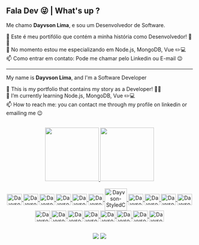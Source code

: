 ## Fala Dev 😜 | What's up ?

Me chamo <b>Dayvson Lima</b>, e sou um Desenvolvedor de Software.

🔭 Este é meu portifólio que contém a minha história como Desenvolvedor! 🚀🚀 <br>
🌱 No momento estou me especializando em Node.js, MongoDB, Vue ✏️💻 <br>
📫 Como entrar em contato: Pode me chamar pelo Linkedin ou E-mail 😉 

<hr>

My name is <b>Dayvson Lima</b>, and I'm a Software Developer

🔭 This is my portfolio that contains my story as a Developer! 🚀🚀 <br>
🌱 I’m currently learning Node.js, MongoDB, Vue ✏️💻 <br>
📫 How to reach me: you can contact me through my profile on linkedin or emailing me 😉

<br>

<div align="center">
  <a href="https://github.com/dayvsonlsantos">
  <img height="145em" src="https://github-readme-stats.vercel.app/api?username=dayvsonlAF&show_icons=true&theme=gruvbox&include_all_commits=true&count_private=true"/>
  <img height="145em" src="https://github-readme-stats.vercel.app/api/top-langs/?username=dayvsonlAF&layout=compact&langs_count=7&theme=gruvbox"/>
<!--   <img height='180em' src='https://github-readme-streak-stats.herokuapp.com?user=dayvsonlAF&theme=gruvbox&date_format=j%20M%5B%20Y%5D&fire=DD0000&ring=52DD81&dates=52DD81&stroke=ABCFDD' /> -->
</div>

<div style="display: inline_block">

<div align="center">
  </br>
  <img align="center" alt="Dayvson-HTML" width="40" height="30" src="https://devicons.railway.app/i/html5.svg">
  <img align="center" alt="Dayvson-CSS" width="40" height="30" src="https://devicons.railway.app/i/css3.svg">
  <img align="center" width="40" height="30" alt="Dayvson-Tailwind" src="https://user-images.githubusercontent.com/102249811/191096932-b5ac035f-8cb7-4718-b966-789278dbaa69.svg">
  <img align="center" width="40" height="30" alt="Dayvson-Boostrap" src="https://devicons.railway.app/i/bootstrap.svg">
  <img align="center" alt="Dayvson-Js" width="40" height="30" src="https://devicons.railway.app/i/javascript.svg">
  <img align="center" alt="Dayvson-React" width="40" height="30" src="https://devicons.railway.app/i/react.svg">
  <img align="center" alt="Dayvson-StyledComponents" width="60" height="60" src="https://user-images.githubusercontent.com/102249811/191101190-e3d088af-a3d7-4341-8cb6-67bb020fc5cd.png">
  <img align="center" alt="Dayvson-Next" width="40" height="30" src="https://devicons.railway.app/i/nextjs-dark.svg">
  <img align="center" alt="Dayvson-Angular" width="40" height="30" src="https://devicons.railway.app/i/angularjs.svg">
  <img align="center" alt="Dayvson-TypeScript" width="40" height="30" src="https://devicons.railway.app/i/typescript.svg">
  <img align="center" alt="Dayvson-Node" width="40" height="30" src="https://devicons.railway.app/i/nodejs.svg">
  <img align="center" alt="Dayvson-Nest" width="40" height="30" src="https://devicons.railway.app/i/nestjs.svg">
  <img align="center" alt="Dayvson-TypeORM" width="40" height="30" src="https://github.com/dayvsonlsantos/dayvsonlsantos/assets/102249811/e26a6f41-5804-47a9-a5da-c9bf15e1ccaf">
  <img align="center" alt="Dayvson-Python" width="40" height="30" src="https://devicons.railway.app/i/python.svg">
  <img align="center" alt="Dayvson-MySQL" width="40" height="30" src="https://devicons.railway.app/i/postgresql.svg">
  <img align="center" alt="Dayvson-MySQL" width="40" height="30" src="https://devicons.railway.app/i/mysql.svg">
  <img align="center" alt="Dayvson-MongoDb" width="40" height="30" src="https://devicons.railway.app/i/mongodb.svg">
  <img align="center" alt="Dayvson-Docker" width="40" height="30" src="https://devicons.railway.app/i/docker.svg">
  <img align="center" width="40" height="30" alt="Dayvson-Figma" src="https://devicons.railway.app/i/figma.svg">
<!--   <img align="center" width="40" height="30" alt="Dayvson-Sass" src="https://devicons.railway.app/i/sass.svg"> -->
  </br>
</div>

</div>

<br>

<div style="display:block;" align="center">

  <a href = "mailto:dayvsonlsantos@gmail.com"><img src="https://img.shields.io/badge/-Gmail-%23333?style=for-the-badge&logo=gmail&logoColor=white" target="_blank"></a>
  <a href="https://www.linkedin.com/in/dayvsonlimasantos" target="_blank"><img src="https://img.shields.io/badge/-LinkedIn-%230077B5?style=for-the-badge&logo=linkedin&logoColor=white" target="_blank"></a> 
  
</div>
  
